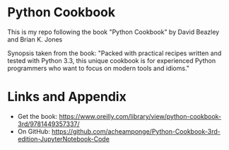 # Python Cookbook
This is my repo following the book "Python Cookbook" by David Beazley and Brian K. Jones

Synopsis taken from the book:
"Packed with practical recipes written and tested with Python 3.3, this unique cookbook is for experienced Python programmers who want to focus on modern tools and idioms."


Links and Appendix
========================================================

- Get the book: https://www.oreilly.com/library/view/python-cookbook-3rd/9781449357337/
- On GitHub: https://github.com/acheamponge/Python-Cookbook-3rd-edition-JupyterNotebook-Code
